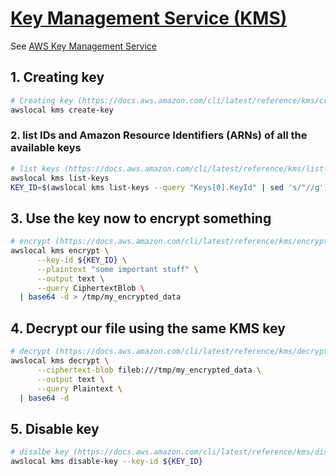 # [Key Management Service (KMS)](https://docs.localstack.cloud/user-guide/aws/kms/)

See [AWS Key Management Service](https://docs.aws.amazon.com/kms/latest/developerguide/overview.html)

## 1. Creating key

```sh
# Creating key (https://docs.aws.amazon.com/cli/latest/reference/kms/create-key.html)
awslocal kms create-key
```

### 2. list IDs and Amazon Resource Identifiers (ARNs) of all the available keys

```sh
# list keys (https://docs.aws.amazon.com/cli/latest/reference/kms/list-keys.html)
awslocal kms list-keys
KEY_ID=$(awslocal kms list-keys --query "Keys[0].KeyId" | sed 's/"//g')
```

## 3. Use the key now to encrypt something

```sh
# encrypt (https://docs.aws.amazon.com/cli/latest/reference/kms/encrypt.html)
awslocal kms encrypt \
      --key-id ${KEY_ID} \
      --plaintext "some important stuff" \
      --output text \
      --query CiphertextBlob \
  | base64 -d > /tmp/my_encrypted_data
```

## 4. Decrypt our file using the same KMS key

```sh
# decrypt (https://docs.aws.amazon.com/cli/latest/reference/kms/decrypt.html)
awslocal kms decrypt \
      --ciphertext-blob fileb:///tmp/my_encrypted_data \
      --output text \
      --query Plaintext \
  | base64 -d
```

## 5. Disable key

```sh
# disalbe key (https://docs.aws.amazon.com/cli/latest/reference/kms/disable-key.html)
awslocal kms disable-key --key-id ${KEY_ID}
```
